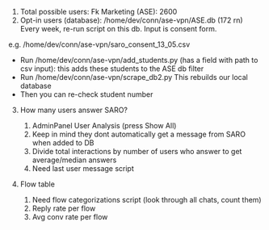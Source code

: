 1) Total possible users: Fk Marketing (ASE): 2600
2) Opt-in users (database): /home/dev/conn/ase-vpn/ASE.db (172 rn)
Every week, re-run script on this db. Input is consent form.

e.g.
/home/dev/conn/ase-vpn/saro_consent_13_05.csv
- Run /home/dev/conn/ase-vpn/add_students.py (has a field with path to csv input): this adds these students to the ASE db filter
- Run /home/dev/conn/ase-vpn/scrape_db2.py This rebuilds our local database
- Then you can re-check student number

3) How many users answer SARO?
	1) AdminPanel User Analysis (press Show All)
	2) Keep in mind they dont automatically get a message from SARO when added  to DB
	3) Divide total interactions by number of users who answer to get average/median  answers
	4) Need last user message script

4) Flow table
	1) Need flow categorizations script (look through all chats, count them)
	2) Reply rate per flow
	3) Avg conv rate per flow